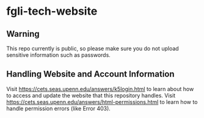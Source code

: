 # fgli-tech-website

## Warning
This repo currently is public, so please make sure you do not upload sensitive information such as passwords.

## Handling Website and Account Information
Visit https://cets.seas.upenn.edu/answers/k5login.html to learn about how to access and update the website that this repository handles. Visit https://cets.seas.upenn.edu/answers/html-permissions.html to learn how to handle permission errors (like Error 403). 
